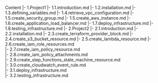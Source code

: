 

Content
    |- 1.Project1
            |- 1.1.introduction.md
            |- 1.2.installation.md
            |- 1.3.defining_variables.md
            |- 1.4.retrieve_vpc_configuration.md
            |- 1.5.create_security_group.md
            |- 1.5.create_aws_instance.md
            |- 1.6.create_application_load_balancer.md
            |- 1.7.deploy_infrastructure.md
            |- 1.8.testing_infrastructure.md
    |- 2.Project2
            |- 2.1.introduction.md
            |- 2.2.installation.md
            |- 2.3.create_terraform_provider_block.md 
            |- 2.4.create_s3_bucket_resource.md
            |- 2.5.create_lambda_resource.md
            |- 2.6.create_iam_role_resources.md  
            |- 2.7.create_iam_policy_resource.md  
            |- 2.8.create_iam_policy_attachments.md  
            |- 2.9.create_step_functions_state_machine_resource.md  
            |- 3.0.create_cloudwatch_event_rule.md  
            |- 3.1.deploy_infrastructure.md  
            |- 3.2.testing_infrastructure.md




            





